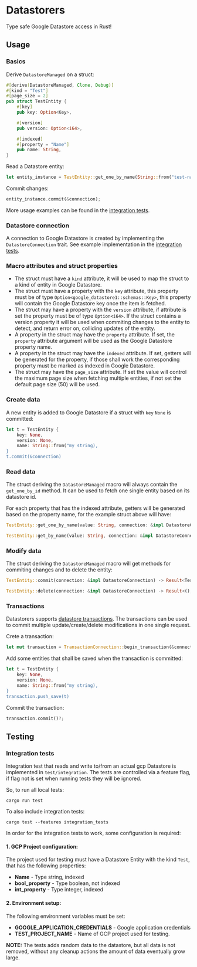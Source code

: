 # Datastorers

Type safe Google Datastore access in Rust!

## Usage

### Basics

Derive `DatastoreManaged` on a struct:

```rust
#[derive(DatastoreManaged, Clone, Debug)]
#[kind = "Test"]
#[page_size = 2]
pub struct TestEntity {
    #[key]
    pub key: Option<Key>,

    #[version]
    pub version: Option<i64>,

    #[indexed]
    #[property = "Name"]
    pub name: String,
}
```

Read a Datastore entity:

```rust
let entity_instance = TestEntity::get_one_by_name(String::from("test-name", &connection))?;
```

Commit changes:

```rust
entity_instance.commit(&connection);
```

More usage examples can be found in the [integration tests](tests/integration).

### Datastore connection

A connection to Google Datastore is created by implementing the `DatastoreConnection` trait.
See example implementation in the [integration tests](tests/integration/connection.rs).

### Macro attributes and struct properties

* The struct must have a `kind` attribute, it will be used to map the struct to a kind of entity in Google Datastore.
* The struct must have a property with the `key` attribute, this property must be of type `Option<google_datastore1::schemas::Key>`, this property will contain the Google Datastore key once the item is fetched.
* The struct may have a property with the `version` attribute, if attribute is set the property must be of type `Option<i64>`. If the struct contains a version property it will be used when commiting changes to the entity to detect, and return error on, colliding updates of the entity.
* A property in the struct may have the `property` attribute. If set, the `property` attribute argument will be used as the Google Datastore property name.
* A property in the struct may have the `indexed` attribute. If set, getters will be generated for the property, if those shall work the corresponding property must be marked as indexed in Google Datastore.
* The struct may have the `page_size` attribute. If set the value will control the maximum page size when fetching multiple entities, if not set the default page size (50) will be used.


### Create data

A new entity is added to Google Datastore if a struct with `key` `None` is committed:

```rust
let t = TestEntity {
    key: None,
    version: None,
    name: String::from("my string),
}
t.commit(&connection)
```

### Read data

The struct deriving the `DatastoreManaged` macro will always contain the `get_one_by_id` method. It can be used to fetch one single entity based on its datastore id.

For each property that has the indexed attribute, getters will be generated based on the property name, for the example struct above will have:

```rust
TestEntity::get_one_by_name(value: String, connection: &impl DatastoreConnection) -> Result<TestEntity, DatastorersError>

TestEntity::get_by_name(value: String, connection: &impl DatastoreConnection) -> Result<ResultCollection<TestEntity>, DatastorersError>

```

### Modify data

The struct deriving the `DatastoreManaged` macro will get methods for commiting changes and to delete the entity:

```rust
TestEntity::commit(connection: &impl DatastoreConnection) -> Result<TestEntity, DatastorersError>

TestEntity::delete(connection: &impl DatastoreConnection) -> Result<(), DatastorersError>

```

### Transactions

Datastorers supports [datastore transactions](https://cloud.google.com/datastore/docs/concepts/transactions).
The transactions can be used to commit multiple update/create/delete modifications in one single request.

Crete a transaction:

```rust
let mut transaction = TransactionConnection::begin_transaction(&connection)?;
```

Add some entities that shall be saved when the transaction is committed:

```rust
let t = TestEntity {
    key: None,
    version: None,
    name: String::from("my string),
}
transaction.push_save(t)
```

Commit the transaction:

```rust
transaction.commit()?;
```

## Testing

### Integration tests

Integration test that reads and write to/from an actual gcp Datastore is implemented in `test/integration`.
The tests are controlled via a feature flag, if flag not is set when running tests they will be ignored.

So, to run all local tests:

```shell
cargo run test
```

To also include integration tests:

```shell
cargo test --features integration_tests
```

In order for the integration tests to work, some configuration is required:

#### 1. GCP Project configuration:

The project used for testing must have a Datastore Entity with the kind `Test`,
that has the following properties:

* **Name** - Type string, indexed
* **bool_property** - Type boolean, not indexed
* **int_property** - Type integer, indexed

#### 2. Environment setup:

The following environment variables must be set:

* **GOOGLE_APPLICATION_CREDENTIALS** - Google application credentials
* **TEST_PROJECT_NAME** - Name of GCP project used for testing.

**NOTE:** The tests adds random data to the datastore, but all data is not removed, without any cleanup actions the amount of data eventually grow large.
